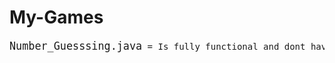 # My-Games
<pre><big>Number_Guesssing.java</big> = Is fully functional and dont have any bugs.</pre>